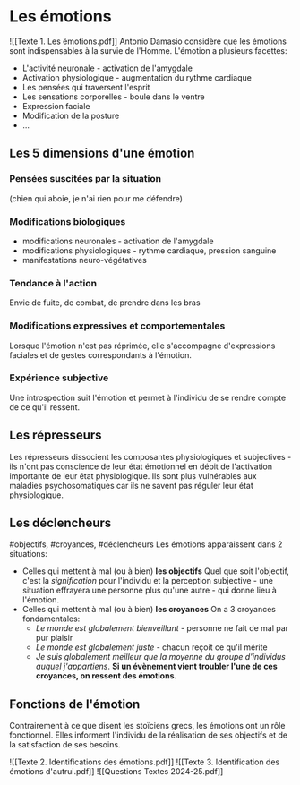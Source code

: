 # Les émotions
![[Texte 1. Les émotions.pdf]]
Antonio Damasio considère que les émotions sont indispensables à la survie de l'Homme.
L'émotion a plusieurs facettes:
- L'activité neuronale - activation de l'amygdale
- Activation physiologique - augmentation du rythme cardiaque
- Les pensées qui traversent l'esprit
- Les sensations corporelles - boule dans le ventre
- Expression faciale
- Modification de la posture
- ...

## Les 5 dimensions d'une émotion
### Pensées suscitées par la situation 
(chien qui aboie, je n'ai rien pour me défendre)
### Modifications biologiques
- modifications neuronales - activation de l'amygdale
- modifications physiologiques - rythme cardiaque, pression sanguine
- manifestations neuro-végétatives
### Tendance à l'action 
Envie de fuite, de combat, de prendre dans les bras
### Modifications expressives et comportementales
Lorsque l'émotion n'est pas réprimée, elle s'accompagne d'expressions faciales et de gestes correspondants à l'émotion.

### Expérience subjective
Une introspection suit l'émotion et permet à l'individu de se rendre compte de ce qu'il ressent.

## Les répresseurs
Les répresseurs dissocient les composantes physiologiques et subjectives - ils n'ont pas conscience de leur état émotionnel en dépit de l'activation importante de leur état physiologique. Ils sont plus vulnérables aux maladies psychosomatiques car ils ne savent pas réguler leur état physiologique.

## Les déclencheurs
#objectifs, #croyances, #déclencheurs
Les émotions apparaissent dans 2 situations: 
- Celles qui mettent à mal (ou à bien) **les objectifs**
	Quel que soit l'objectif, c'est la *signification* pour l'individu et la perception subjective - une situation effrayera une personne plus qu'une autre - qui donne lieu à l'émotion.
- Celles qui mettent à mal (ou à bien) **les croyances**
	 On a 3 croyances fondamentales:
	 - *Le monde est globalement bienveillant* - personne ne fait de mal par pur plaisir
	 - *Le monde est globalement juste* - chacun reçoit ce qu'il mérite
	 - *Je suis globalement meilleur que la moyenne du groupe d'individus auquel j'appartiens*.
	 **Si un évènement vient troubler l'une de ces croyances, on ressent des émotions.**

## Fonctions de l'émotion
Contrairement à ce que disent les stoïciens grecs, les émotions ont un rôle fonctionnel. Elles informent l'individu de la réalisation de ses objectifs et de la satisfaction de ses besoins.



![[Texte 2. Identifications des émotions.pdf]]
![[Texte 3. Identification des émotions d'autrui.pdf]]
![[Questions Textes 2024-25.pdf]]






